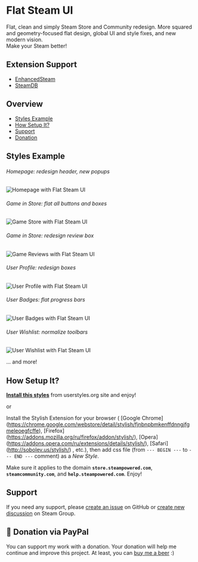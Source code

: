 # Flat Steam UI
Flat, clean and simply Steam Store and Community redesign. More squared and geometry-focused flat design, global UI and style fixes, and new modern vision.  
Make your Steam better!


## Extension Support

* [EnhancedSteam](http://enhancedsteam.com)
* [SteamDB](https://steamdb.info/extension/)


## Overview

* [Styles Example](#styles-example)
* [How Setup It?](#how-setup-it)
* [Support](#support)
* [Donation](#-donation-via-paypal)


## Styles Example

###### Homepage: redesign header, new popups

![Homepage with Flat Steam UI](https://raw.githubusercontent.com/denis-g/userstyle-simply-steam-ui/master/screenshots/homepage.jpg)

###### Game in Store: flat all buttons and boxes

![Game Store with Flat Steam UI](https://raw.githubusercontent.com/denis-g/userstyle-simply-steam-ui/master/screenshots/game_buttons.jpg)

###### Game in Store: redesign review box

![Game Reviews with Flat Steam UI](https://raw.githubusercontent.com/denis-g/userstyle-simply-steam-ui/master/screenshots/game_review.jpg)

###### User Profile: redesign boxes

![User Profile with Flat Steam UI](https://raw.githubusercontent.com/denis-g/userstyle-simply-steam-ui/master/screenshots/user_profile.jpg)

###### User Badges: flat progress bars

![User Badges with Flat Steam UI](https://raw.githubusercontent.com/denis-g/userstyle-simply-steam-ui/master/screenshots/user_badges.jpg)

###### User Wishlist: normalize toolbars

![User Wishlist with Flat Steam UI](https://raw.githubusercontent.com/denis-g/userstyle-simply-steam-ui/master/screenshots/user_wishlist.jpg)

... and more!


## How Setup It?

**[Install this styles](https://userstyles.org/styles/117058/flat-steam-ui)** from userstyles.org site and enjoy!

or

Install the Stylish Extension for your browser (
[Google Chrome]  (https://chrome.google.com/webstore/detail/stylish/fjnbnpbmkenffdnngjfgmeleoegfcffe),
[Firefox]        (https://addons.mozilla.org/ru/firefox/addon/stylish/),
[Opera]          (https://addons.opera.com/ru/extensions/details/stylish/),
[Safari]         (http://sobolev.us/stylish/)
, etc.), then add css file (from `--- BEGIN ---` to `--- END ---` comment) as a *New Style*.

Make sure it applies to the domain **`store.steampowered.com`**,
**`steamcommunity.com`**, and **`help.steampowered.com`**. Enjoy!


## Support

If you need any support, please [create an issue](https://github.com/denis-g/userstyle-flat-steam-ui/issues) on GitHub or [create new discussion](http://steamcommunity.com/groups/flat-steam-ui/discussions) on Steam Group.


## 🍺 Donation via PayPal

You can support my work with a donation. Your donation will help me continue
and improve this project. At least, you can [buy me a beer](https://www.paypal.com/cgi-bin/webscr?cmd=_s-xclick&hosted_button_id=Y3K5QBE7N9LZY) :)
